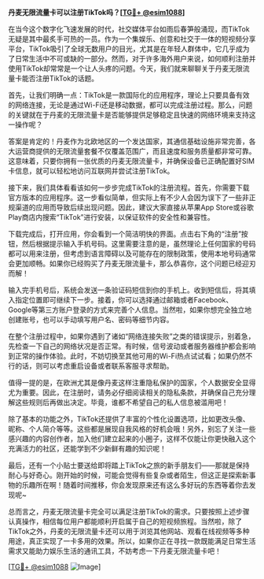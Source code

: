 **丹麦无限流量卡可以注册TikTok吗？[[TG💪+ @esim1088](https://t.me/s/esim1088)]**

在当今这个数字化飞速发展的时代，社交媒体平台如雨后春笋般涌现，而TikTok无疑是其中最炙手可热的一员。作为一个集娱乐、创意和社交于一体的短视频分享平台，TikTok吸引了全球无数用户的目光，尤其是在年轻人群体中，它几乎成为了日常生活中不可或缺的一部分。然而，对于许多海外用户来说，如何顺利注册并使用TikTok却常常是一个让人头疼的问题。今天，我们就来聊聊关于丹麦无限流量卡能否注册TikTok的话题。

首先，让我们明确一点：TikTok是一款国际化的应用程序，理论上只要具备有效的网络连接，无论是通过Wi-Fi还是移动数据，都可以完成注册过程。那么，问题的关键就在于丹麦的无限流量卡是否能够提供足够稳定且快速的网络环境来支持这一操作呢？

答案是肯定的！丹麦作为北欧地区的一个发达国家，其通信基础设施非常完善，各大运营商提供的无限流量套餐不仅覆盖范围广，而且速度和服务质量都非常可靠。这意味着，只要你拥有一张优质的丹麦无限流量卡，并确保设备已正确配置好SIM卡信息，就可以轻松地访问互联网并尝试注册TikTok。

接下来，我们具体看看该如何一步步完成TikTok的注册流程。首先，你需要下载官方版本的应用程序。这一步看似简单，但实际上有不少人会因为误下了一些非正规渠道的应用而导致后续出现问题。因此，建议大家直接从苹果App Store或谷歌Play商店内搜索“TikTok”进行安装，以保证软件的安全性和兼容性。

下载完成后，打开应用，你会看到一个简洁明快的界面。点击右下角的“注册”按钮，然后根据提示输入手机号码。这里需要注意的是，虽然理论上任何国家的号码都可以用来注册，但考虑到语言障碍以及可能存在的限制政策，使用本地号码通常会更加顺畅。如果你已经购买了丹麦无限流量卡，那么恭喜你，这个问题已经迎刃而解！

输入完手机号后，系统会发送一条验证码短信到你的手机上。收到短信后，将其填入指定位置即可继续下一步。接着，你可以选择通过邮箱或者Facebook、Google等第三方账户登录的方式来完善个人信息。当然啦，如果你想完全独立地创建账号，也可以手动填写用户名、密码等细节内容。

在整个注册过程中，如果你遇到了诸如“网络连接失败”之类的错误提示，别着急，先检查一下自己的网络状况是否正常。有时候，信号波动或者服务器维护都会影响到正常的操作体验。此时，不妨切换至其他可用的Wi-Fi热点试试看；如果仍然不行的话，则可以考虑重启设备或者联系客服寻求帮助。

值得一提的是，在欧洲尤其是像丹麦这样注重隐私保护的国家，个人数据安全显得尤为重要。因此，在注册时，请务必仔细阅读相关的隐私条款，并确保自己充分理解这些规则后再做出决定。毕竟，谁都不希望自己的私人信息被滥用吧！

除了基本的功能之外，TikTok还提供了丰富的个性化设置选项，比如更改头像、昵称、个人简介等等。这些都是展现自我风格的好机会哦！另外，别忘了关注一些感兴趣的内容创作者，加入他们建立起来的小圈子，这样不仅能让你更快融入这个充满活力的社区，还能学到不少新鲜有趣的知识呢！

最后，还有一个小贴士要送给即将踏上TikTok之旅的新手朋友们——那就是保持耐心与好奇心。刚开始的时候，可能会觉得有些复杂或者陌生，但这正是探索新事物的乐趣所在啊！随着时间推移，你会发现原来还有这么多好玩的东西等着你去发现呢~

总而言之，丹麦无限流量卡完全可以满足注册TikTok的需求。只要按照上述步骤认真操作，相信每位用户都能顺利开启属于自己的短视频旅程。当然啦，除了TikTok之外，丹麦的无限流量卡还可以用于浏览其他网站、观看在线视频等多种用途，真正实现了一卡多用的效果。所以，如果你正在寻找一款既能满足日常生活需求又能助力娱乐生活的通讯工具，不妨考虑一下丹麦无限流量卡吧！

[[TG💪+ @esim1088](https://t.me/s/esim1088) ![Image](https://i.postimg.cc/4NQfJmqS/Snipaste-2025-05-13-00-14-12.png)]